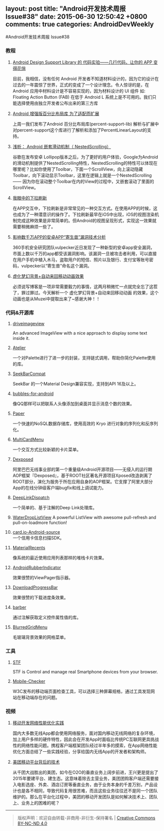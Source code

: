 layout: post
title: "Android开发技术周报 Issue#38"
date: 2015-06-30 12:50:42 +0800
comments: true
categories: AndroidDevWeekly
---

#Android开发技术周报 Issue#38

### 教程

1. [Android Design Support Library 的 代码实验——几行代码，让你的 APP 变得花俏](http://www.jianshu.com/p/1078568e859f)

	目前，我相信，没有任何 Android 开发者不知道材料设计的，因为它的设计在过去的一年震惊了世界，正式的变成了一个设计理念。令人惊讶的是，在 Android 应用中材料设计是不容易实现的，因为材料设计的 UI 组件 如: Floating Action Button (FAB) 在低于 Android L 系统上是不可用的。我们只能选择使用由独立开发者公布出来的第三方库

1. [Android 增强版百分比布局库 为了适配而扩展](http://blog.csdn.net/lmj623565791/article/details/46767825)

	上周一我们发布了Android 百分比布局库(percent-support-lib) 解析与扩展中对percent-support这个库进行了解析和添加了PercentLinearLayout的支持。

1. [浅析： Android 嵌套滑动机制（ NestedScrolling）](https://www.v2ex.com/t/202534#reply0)

	谷歌在发布安卓 Lollipop版本之后，为了更好的用户体验，Google为Android的滑动机制提供了NestedScrolling特性，NestedScrolling的特性可以体现在哪里呢？比如你使用了Toolbar，下面一个ScrollView，向上滚动隐藏Toolbar，向下滚动显示Toolbar，这里在逻辑上就是一个NestedScrolling —— 因为你在滚动整个Toolbar在内的View的过程中，又嵌套滚动了里面的ScrollView。

1. [我眼中的下拉刷新](http://www.liaohuqiu.net/cn/posts/the-pull-to-refresh-in-my-eyes/#comment-2111797440)

	在APP交互中，下拉刷新是非常常见的一种交互方式。在使用APP的时候，这也成为了一种潜意识的操作了。下拉刷新最早在iOS中出现，iOS的视图渲染机制完成这种效果是非常简单的。但Android的视图呈现形式，实现这一效果就需要稍微麻烦一些了。

1. [影响数千万APP的安卓APP“寄生兽”漏洞技术分析](http://drops.wooyun.org/papers/6910)

	360手机安全研究团队vulpecker近日发现了一种新型的安卓app安全漏洞，市面上数以千万的app都受该漏洞影响。该漏洞一旦被攻击者利用，可以直接在用户手机中植入木马，盗取用户的短信、照片以及银行、支付宝等账号密码，vulpecker以“寄生兽”命名这个漏洞。

1. [虚化梦幻背景+自动来回移动动画效果](http://2.rogerbolg.sinaapp.com/?p=92)

	必须说写博客是一项非常需要毅力的事情，这两月稍微忙一点就完全忘了这茬了，罪过罪过。今天解析一个 虚化梦幻背景+自动来回移动动画 的效果，这个动画也是从Muzei中提取出来了~感谢大神！！

### 代码&开源库

1. [driveimageview](https://github.com/mrwonderman/driveimageview)

	An advanced ImageView with a nice approach to display some text inside it.

1. [Atelier](https://github.com/Musenkishi/Atelier)

	一个对Palette进行了进一步的封装，支持链式调用，帮助你简化Palette使用的库。

1. [SeekBarCompat](https://github.com/ahmedrizwan/SeekBarCompat)

	SeekBar 的一个Material Design兼容实现，支持到API 16及以上。

1. [bubbles-for-android](https://github.com/txusballesteros/bubbles-for-android)

	像QQ那样可以把联系人头像添加到桌面并显示消息个数的效果。

1. [Paper](https://github.com/pilgr/Paper)

	一个快速的NoSQL数据存储库，使用高效的 Kryo 进行对象的序列化和反序列化。

1. [MultiCardMenu](https://github.com/wujingchao/MultiCardMenu)

	 一个交互方式比较新颖的卡片菜单。

1. [Dexposed](https://github.com/alibaba/dexposed)

	阿里巴巴无线事业部的第一个重量级Android开源项目——无侵入的运行期AOP框架『Dexposed』，基于ROOT社区著名开源项目Xposed改造剥离了ROOT部分，演化为服务于所在应用自身的AOP框架。它支撑了阿里大部分App的在线分钟级客户端bugfix和线上调试能力。

1. [DeepLinkDispatch](https://github.com/airbnb/DeepLinkDispatch)

	一个简单的、基于注解的Deep Link处理库。

1. [WaterDropListView](https://github.com/THEONE10211024/WaterDropListView)	
	A powerful ListView with awesome pull-refresh and pull-on-loadmore function!

1. [card.io-Android-source](https://github.com/card-io/card.io-Android-source)	
	一个信用卡信息扫描SDK。

1. [MaterialRecents](https://github.com/ZieIony/MaterialRecents)

	像系统的最近使用应用列表那样的堆栈卡片效果。

1. [AndroidRubberIndicator](https://github.com/LyndonChin/AndroidRubberIndicator)

	效果很赞的ViewPager指示器。

1. [DownloadProgressBar](https://github.com/panwrona/DownloadProgressBar)

	效果很赞的下载进度条效果。
	
1. [barber](https://github.com/hzsweers/barber)

	通过注解获取定义控件属性值的库。

1. [BlurredGridMenu](https://github.com/gotokatsuya/BlurredGridMenu)

	毛玻璃背景效果的网格菜单。

### 工具

1. [STF](https://openstf.github.io)

	STF is Control and manage real Smartphone devices from your browser. 

1. [Mobile-Checker](https://github.com/w3c/Mobile-Checker)

	W3C发布的移动端页面检查工具，可以选择三种屏幕规格，通过工具发现网站在移动端存在的问题。

### 视频

1. [移动开发网络性能优化实践](http://www.infoq.com/cn/presentations/performance-optimization-of-mobile-development-network)

	国内大多数无线App都会使用网络服务，面对国内移动无线网络的复杂环境，加上用户多样的硬件特性，因此会在开发App时面临比传统PC互联网更具挑战性的网络性能问题。携程客户端框架团队经过半年多的摸索，在App网络性能优化方面总结了一些实践经验，分享给国内无线App的开发者和架构师。

1. [美团移动平台背后的技术](http://www.infoq.com/cn/presentations/technology-of-meituan-mobile-platform#0-tsina-1-38715-397232819ff9a47a7b7e80a40613cfe1)
	
	从千团大战胜出的美团，如今在O2O的垂直业务上阔步前进，王兴更是提出了2015年要建平台、建生态。这意味着除去主营业务，美团团购客户端还需要接入电影选座、外卖、酒店订房等垂直业务，由于业务本身的千差万别，产品设计也是各不相同，导致代码复用很苦难，而且这些业务往往还不是同一个团队维护的。那么在平台化过程中，美团的移动开发团队是如何解决技术上、团队上、业务上的困难的呢？
			
----
> 版权声明：欢迎自由转载-非商用-非衍生-保持署名 | [Creative Commons BY-NC-ND 4.0](http://creativecommons.org/licenses/by-nc-nd/4.0/)